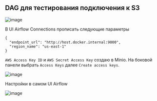 ## DAG для тестирования подключения к S3

![image](https://github.com/user-attachments/assets/0ff141b7-ddd3-45f1-a313-215321a1879e)

В UI Airflow Connections прописать следующие параметры

```
{
  "endpoint_url": "http://host.docker.internal:9000",
  "region_name": "us-east-1"
}
```

`AWS Access Key ID` и `AWS Secret Access Key` создаю в Minio. На боковой панели выбрать `Access Keys` далее `Create access keys`.

![image](https://github.com/user-attachments/assets/2a3f9135-71ac-414b-afc8-2b9d460248f7)

Настройки в самом UI Airflow

![image](https://github.com/user-attachments/assets/bde10bf3-b2e6-4017-a3eb-014b40f4af47)

